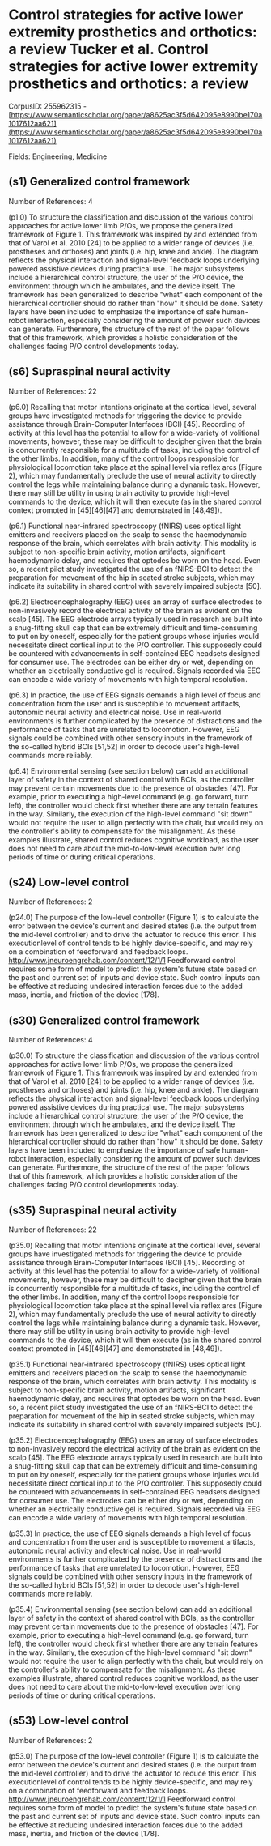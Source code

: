 # Control strategies for active lower extremity prosthetics and orthotics: a review Tucker et al. Control strategies for active lower extremity prosthetics and orthotics: a review

CorpusID: 255962315 - [https://www.semanticscholar.org/paper/a8625ac3f5d642095e8990be170a1017612aa621](https://www.semanticscholar.org/paper/a8625ac3f5d642095e8990be170a1017612aa621)

Fields: Engineering, Medicine

## (s1) Generalized control framework
Number of References: 4

(p1.0) To structure the classification and discussion of the various control approaches for active lower limb P/Os, we propose the generalized framework of Figure 1. This framework was inspired by and extended from that of Varol et al. 2010 [24] to be applied to a wider range of devices (i.e. prostheses and orthoses) and joints (i.e. hip, knee and ankle). The diagram reflects the physical interaction and signal-level feedback loops underlying powered assistive devices during practical use. The major subsystems include a hierarchical control structure, the user of the P/O device, the environment through which he ambulates, and the device itself. The framework has been generalized to describe "what" each component of the hierarchical controller should do rather than "how" it should be done. Safety layers have been included to emphasize the importance of safe human-robot interaction, especially considering the amount of power such devices can generate. Furthermore, the structure of the rest of the paper follows that of this framework, which provides a holistic consideration of the challenges facing P/O control developments today.
## (s6) Supraspinal neural activity
Number of References: 22

(p6.0) Recalling that motor intentions originate at the cortical level, several groups have investigated methods for triggering the device to provide assistance through Brain-Computer Interfaces (BCI) [45]. Recording of activity at this level has the potential to allow for a wide-variety of volitional movements, however, these may be difficult to decipher given that the brain is concurrently responsible for a multitude of tasks, including the control of the other limbs. In addition, many of the control loops responsible for physiological locomotion take place at the spinal level via reflex arcs (Figure 2), which may fundamentally preclude the use of neural activity to directly control the legs while maintaining balance during a dynamic task. However, there may still be utility in using brain activity to provide high-level commands to the device, which it will then execute (as in the shared control context promoted in [45][46][47] and demonstrated in [48,49]).

(p6.1) Functional near-infrared spectroscopy (fNIRS) uses optical light emitters and receivers placed on the scalp to sense the haemodynamic response of the brain, which correlates with brain activity. This modality is subject to non-specific brain activity, motion artifacts, significant haemodynamic delay, and requires that optodes be worn on the head. Even so, a recent pilot study investigated the use of an fNIRS-BCI to detect the preparation for movement of the hip in seated stroke subjects, which may indicate its suitability in shared control with severely impaired subjects [50].

(p6.2) Electroencephalography (EEG) uses an array of surface electrodes to non-invasively record the electrical activity of the brain as evident on the scalp [45]. The EEG electrode arrays typically used in research are built into a snug-fitting skull cap that can be extremely difficult and time-consuming to put on by oneself, especially for the patient groups whose injuries would necessitate direct cortical input to the P/O controller. This supposedly could be countered with advancements in self-contained EEG headsets designed for consumer use. The electrodes can be either dry or wet, depending on whether an electrically conductive gel is required. Signals recorded via EEG can encode a wide variety of movements with high temporal resolution.

(p6.3) In practice, the use of EEG signals demands a high level of focus and concentration from the user and is susceptible to movement artifacts, autonomic neural activity and electrical noise. Use in real-world environments is further complicated by the presence of distractions and the performance of tasks that are unrelated to locomotion. However, EEG signals could be combined with other sensory inputs in the framework of the so-called hybrid BCIs [51,52] in order to decode user's high-level commands more reliably.

(p6.4) Environmental sensing (see section below) can add an additional layer of safety in the context of shared control with BCIs, as the controller may prevent certain movements due to the presence of obstacles [47]. For example, prior to executing a high-level command (e.g. go forward, turn left), the controller would check first whether there are any terrain features in the way. Similarly, the execution of the high-level command "sit down" would not require the user to align perfectly with the chair, but would rely on the controller's ability to compensate for the misalignment. As these examples illustrate, shared control reduces cognitive workload, as the user does not need to care about the mid-to-low-level execution over long periods of time or during critical operations.
## (s24) Low-level control
Number of References: 2

(p24.0) The purpose of the low-level controller (Figure 1) is to calculate the error between the device's current and desired states (i.e. the output from the mid-level controller) and to drive the actuator to reduce this error. This executionlevel of control tends to be highly device-specific, and may rely on a combination of feedforward and feedback loops. http://www.jneuroengrehab.com/content/12/1/1 Feedforward control requires some form of model to predict the system's future state based on the past and current set of inputs and device state. Such control inputs can be effective at reducing undesired interaction forces due to the added mass, inertia, and friction of the device [178].
## (s30) Generalized control framework
Number of References: 4

(p30.0) To structure the classification and discussion of the various control approaches for active lower limb P/Os, we propose the generalized framework of Figure 1. This framework was inspired by and extended from that of Varol et al. 2010 [24] to be applied to a wider range of devices (i.e. prostheses and orthoses) and joints (i.e. hip, knee and ankle). The diagram reflects the physical interaction and signal-level feedback loops underlying powered assistive devices during practical use. The major subsystems include a hierarchical control structure, the user of the P/O device, the environment through which he ambulates, and the device itself. The framework has been generalized to describe "what" each component of the hierarchical controller should do rather than "how" it should be done. Safety layers have been included to emphasize the importance of safe human-robot interaction, especially considering the amount of power such devices can generate. Furthermore, the structure of the rest of the paper follows that of this framework, which provides a holistic consideration of the challenges facing P/O control developments today.
## (s35) Supraspinal neural activity
Number of References: 22

(p35.0) Recalling that motor intentions originate at the cortical level, several groups have investigated methods for triggering the device to provide assistance through Brain-Computer Interfaces (BCI) [45]. Recording of activity at this level has the potential to allow for a wide-variety of volitional movements, however, these may be difficult to decipher given that the brain is concurrently responsible for a multitude of tasks, including the control of the other limbs. In addition, many of the control loops responsible for physiological locomotion take place at the spinal level via reflex arcs (Figure 2), which may fundamentally preclude the use of neural activity to directly control the legs while maintaining balance during a dynamic task. However, there may still be utility in using brain activity to provide high-level commands to the device, which it will then execute (as in the shared control context promoted in [45][46][47] and demonstrated in [48,49]).

(p35.1) Functional near-infrared spectroscopy (fNIRS) uses optical light emitters and receivers placed on the scalp to sense the haemodynamic response of the brain, which correlates with brain activity. This modality is subject to non-specific brain activity, motion artifacts, significant haemodynamic delay, and requires that optodes be worn on the head. Even so, a recent pilot study investigated the use of an fNIRS-BCI to detect the preparation for movement of the hip in seated stroke subjects, which may indicate its suitability in shared control with severely impaired subjects [50].

(p35.2) Electroencephalography (EEG) uses an array of surface electrodes to non-invasively record the electrical activity of the brain as evident on the scalp [45]. The EEG electrode arrays typically used in research are built into a snug-fitting skull cap that can be extremely difficult and time-consuming to put on by oneself, especially for the patient groups whose injuries would necessitate direct cortical input to the P/O controller. This supposedly could be countered with advancements in self-contained EEG headsets designed for consumer use. The electrodes can be either dry or wet, depending on whether an electrically conductive gel is required. Signals recorded via EEG can encode a wide variety of movements with high temporal resolution.

(p35.3) In practice, the use of EEG signals demands a high level of focus and concentration from the user and is susceptible to movement artifacts, autonomic neural activity and electrical noise. Use in real-world environments is further complicated by the presence of distractions and the performance of tasks that are unrelated to locomotion. However, EEG signals could be combined with other sensory inputs in the framework of the so-called hybrid BCIs [51,52] in order to decode user's high-level commands more reliably.

(p35.4) Environmental sensing (see section below) can add an additional layer of safety in the context of shared control with BCIs, as the controller may prevent certain movements due to the presence of obstacles [47]. For example, prior to executing a high-level command (e.g. go forward, turn left), the controller would check first whether there are any terrain features in the way. Similarly, the execution of the high-level command "sit down" would not require the user to align perfectly with the chair, but would rely on the controller's ability to compensate for the misalignment. As these examples illustrate, shared control reduces cognitive workload, as the user does not need to care about the mid-to-low-level execution over long periods of time or during critical operations.
## (s53) Low-level control
Number of References: 2

(p53.0) The purpose of the low-level controller (Figure 1) is to calculate the error between the device's current and desired states (i.e. the output from the mid-level controller) and to drive the actuator to reduce this error. This executionlevel of control tends to be highly device-specific, and may rely on a combination of feedforward and feedback loops. http://www.jneuroengrehab.com/content/12/1/1 Feedforward control requires some form of model to predict the system's future state based on the past and current set of inputs and device state. Such control inputs can be effective at reducing undesired interaction forces due to the added mass, inertia, and friction of the device [178].
